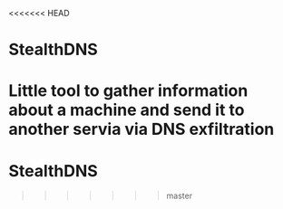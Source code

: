 <<<<<<< HEAD
# StealthDNS
Little tool to gather information about a machine and send it to another servia via DNS exfiltration
=======
# StealthDNS
>>>>>>> master
